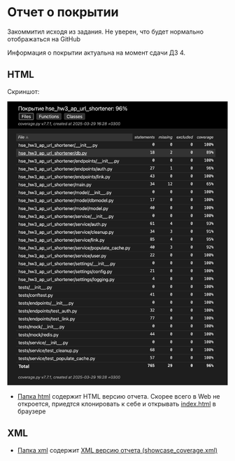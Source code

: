 # Отчет о покрытии


Закоммитил исходя из задания. Не уверен, что будет нормально отображаться на GitHub

Информация о покрытии актуальна на момент сдачи ДЗ 4.

## HTML

Скриншот:

![Coverage.py report](coverage_report.png)

- [Папка html](html)
  содержит HTML версию отчета. Скорее всего в Web не откроется, приедтся клонировать к себе и
  открывать [index.html](html/index.html) в браузере

## XML

- [Папка xml](xml)
  содержит [XML версию отчета (showcase_coverage.xml)](xml/showcase_coverage.xml)

